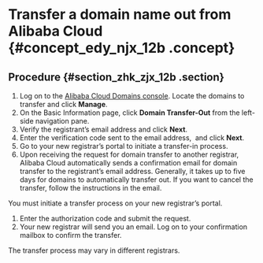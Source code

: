# Transfer a domain name out from Alibaba Cloud {#concept_edy_njx_12b .concept}

## Procedure {#section_zhk_zjx_12b .section}

1.  Log on to the [Alibaba Cloud Domains console](https://dc.console.aliyun.com). Locate the domains to transfer and click **Manage**.
2.  On the Basic Information page, click **Domain Transfer-Out** from the left-side navigation pane.    
3.  Verify the registrant’s email address and click **Next**.              
4.  Enter the verification code sent to the email address,  and click **Next**.    
5.  Go to your new registrar’s portal to initiate a transfer-in process.
6.  Upon receiving the request for domain transfer to another registrar, Alibaba Cloud automatically sends a confirmation email for domain transfer to the registrant’s email address. Generally, it takes up to five days for domains to automatically transfer out. If you want to cancel the transfer, follow the instructions in the email.

You must initiate a transfer process on your new registrar’s portal. 

1.  Enter the authorization code and submit the request. 
2.  Your new registrar will send you an email. Log on to your confirmation mailbox to confirm the transfer.

The transfer process may vary in different registrars.


